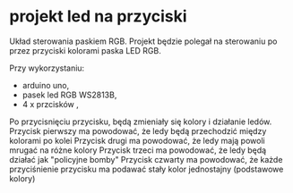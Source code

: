 #  projekt  led na przyciski
Układ sterowania paskiem RGB. Projekt będzie polegał na sterowaniu po przez przyciski kolorami paska LED RGB. 

Przy wykorzystaniu: 
- arduino uno, 
- pasek led RGB WS2813B, 
- 4 x przcisków ,

Po przycisnięciu przycisku, będą zmieniały się kolory i działanie ledów.
Przycisk pierwszy ma powodować, że ledy będą przechodzić między kolorami po kolei
Przycisk drugi ma powodować, że ledy mają powoli mrugać na różne kolory
Przycisk trzeci ma powodować, że ledy będą działać jak "policyjne bomby"
Przycisk czwarty ma powodować, że każde przyciśnienie przycisku ma podawać stały kolor jednostajny (podstawowe kolory)
